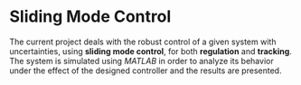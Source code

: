 # Sliding Mode Control
The current project deals with the robust control of a given system with uncertainties, using **sliding mode control**, for both **regulation**
and **tracking**. The system is simulated using _MATLAB_ in order to analyze its behavior under the effect of the designed controller
and the results are presented.
